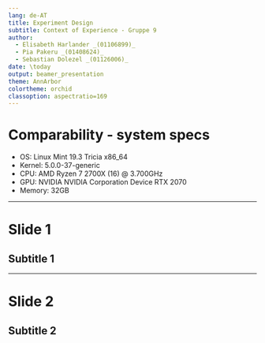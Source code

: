 ```yaml
---
lang: de-AT
title: Experiment Design
subtitle: Context of Experience - Gruppe 9
author:
  - Elisabeth Harlander _(01106899)_
  - Pia Pakeru _(01408624)_
  - Sebastian Dolezel _(01126006)_
date: \today
output: beamer_presentation
theme: AnnArbor
colortheme: orchid
classoption: aspectratio=169
---
```


# Comparability - system specs

- OS: Linux Mint 19.3 Tricia x86_64
- Kernel: 5.0.0-37-generic
- CPU: AMD Ryzen 7 2700X (16) @ 3.700GHz
- GPU: NVIDIA NVIDIA Corporation Device RTX 2070
- Memory: 32GB

--------------------------------------------------------------------------------

# Slide 1

## Subtitle 1

---

# Slide 2

## Subtitle 2